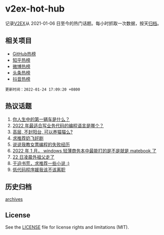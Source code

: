 # v2ex-hot-hub

 记录[V2EX](https://www.v2ex.com/)从 2021-01-06 日至今的热门话题。每小时抓取一次数据，按天[归档](archives)。
 
 ## 相关项目

- [GitHub热榜](https://github.com/snaildev/github-hot-hub)
- [知乎热榜](https://github.com/snaildev/zhihu-hot-hub)
- [微博热榜](https://github.com/snaildev/weibo-hot-hub)
- [头条热榜](https://github.com/snaildev/toutiao-hot-hub)
- [抖音热榜](https://github.com/snaildev/douyin-hot-hub)


 `更新时间：2022-01-24 17:09:20 +0800`

## 热议话题

1. [你人生中的第一辆车是什么？](https://www.v2ex.com/t/830133)
1. [2022 年最适合写业务代码的编程语言是哪个？](https://www.v2ex.com/t/830159)
1. [高层, 不封阳台, 可以养猫猫么?](https://www.v2ex.com/t/830181)
1. [求推荐奶飞好剧](https://www.v2ex.com/t/830193)
1. [说说我教女票编程的失败经历](https://www.v2ex.com/t/830163)
1. [2022 年 1 月， windows 轻薄商务本中最能打的是不是就是 matebook 了](https://www.v2ex.com/t/830186)
1. [22 日凌晨外祖父走了](https://www.v2ex.com/t/830139)
1. [于迫书荒，求推荐一些小说 :)](https://www.v2ex.com/t/830135)
1. [低代码程序媛我该不该离职](https://www.v2ex.com/t/830271)

## 历史归档

[archives](archives)

## License

See the [LICENSE](LICENSE) file for license rights and limitations (MIT).
